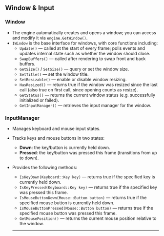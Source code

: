 ## Window & Input

### Window

- The engine automatically creates and opens a window; you can access and modify it via `engine.GetWindow()`.
- `IWindow` is the base interface for windows, with core functions including:
  - `Update()` — called at the start of every frame; polls events and updates internal state such as whether the window should close.
  - `SwapBuffers()` — called after rendering to swap front and back buffers.
  - `GetSize()` / `SetSize()` — query or set the window size.
  - `SetTitle()` — set the window title.
  - `SetResizable()` — enable or disable window resizing.
  - `HasResized()` — returns true if the window was resized since the last call (also true on first call, since opening counts as resize).
  - `GetStatus()` — returns the current window status (e.g. successfully initialized or failed).
  - `GetInputManager()` — retrieves the input manager for the window.

### InputManager

- Manages keyboard and mouse input states.
- Tracks keys and mouse buttons in two states:
  - **Down**: the key/button is currently held down.
  - **Pressed**: the key/button was pressed this frame (transitions from up to down).
- Provides the following methods:
  - `IsKeyDown(Keyboard::Key key)` — returns true if the specified key is currently held down.
  - `IsKeyPressed(Keyboard::Key key)` — returns true if the specified key was pressed this frame.
  - `IsMouseButtonDown(Mouse::Button button)` — returns true if the specified mouse button is currently held down.
  - `IsMouseButtonPressed(Mouse::Button button)` — returns true if the specified mouse button was pressed this frame.
  - `GetMousePosition()` — returns the current mouse position relative to the window.

  ---